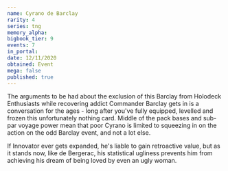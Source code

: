 ```yaml
---
name: Cyrano de Barclay
rarity: 4
series: tng
memory_alpha:
bigbook_tier: 9
events: 7
in_portal:
date: 12/11/2020
obtained: Event
mega: false
published: true
---
```


The arguments to be had about the exclusion of this Barclay from Holodeck Enthusiasts while recovering addict Commander Barclay gets in is a conversation for the ages - long after you've fully equipped, levelled and frozen this unfortunately nothing card. Middle of the pack bases and sub-par voyage power mean that poor Cyrano is limited to squeezing in on the action on the odd Barclay event, and not a lot else.

If Innovator ever gets expanded, he's liable to gain retroactive value, but as it stands now, like de Bergerac, his statistical ugliness prevents him from achieving his dream of being loved by even an ugly woman.
